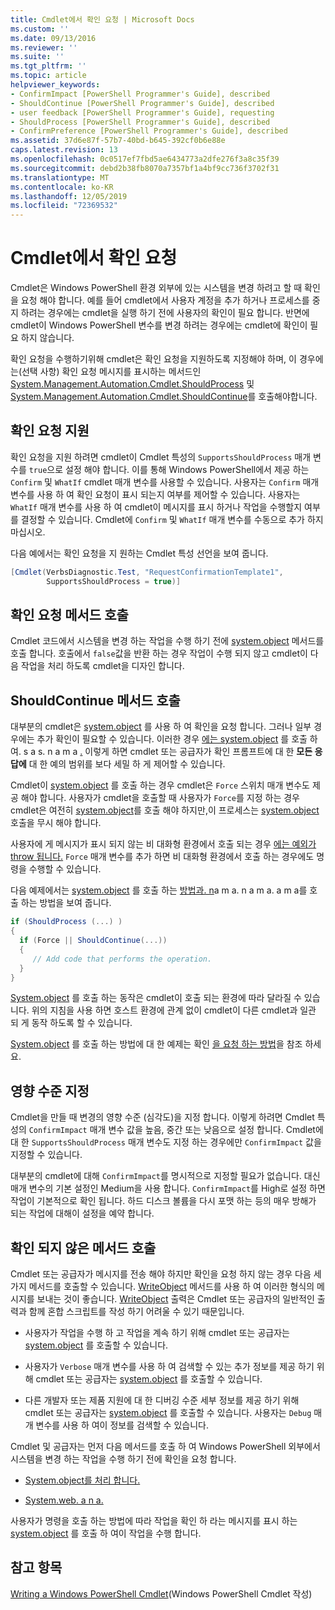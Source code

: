 ```yaml
---
title: Cmdlet에서 확인 요청 | Microsoft Docs
ms.custom: ''
ms.date: 09/13/2016
ms.reviewer: ''
ms.suite: ''
ms.tgt_pltfrm: ''
ms.topic: article
helpviewer_keywords:
- ConfirmImpact [PowerShell Programmer's Guide], described
- ShouldContinue [PowerShell Programmer's Guide], described
- user feedback [PowerShell Programmer's Guide], requesting
- ShouldProcess [PowerShell Programmer's Guide], described
- ConfirmPreference [PowerShell Programmer's Guide], described
ms.assetid: 37d6e87f-57b7-40bd-b645-392cf0b6e88e
caps.latest.revision: 13
ms.openlocfilehash: 0c0517ef7fbd5ae6434773a2dfe276f3a8c35f39
ms.sourcegitcommit: debd2b38fb8070a7357bf1a4bf9cc736f3702f31
ms.translationtype: MT
ms.contentlocale: ko-KR
ms.lasthandoff: 12/05/2019
ms.locfileid: "72369532"
---
```

# <a name="requesting-confirmation-from-cmdlets"></a>Cmdlet에서 확인 요청

Cmdlet은 Windows PowerShell 환경 외부에 있는 시스템을 변경 하려고 할 때 확인을 요청 해야 합니다. 예를 들어 cmdlet에서 사용자 계정을 추가 하거나 프로세스를 중지 하려는 경우에는 cmdlet을 실행 하기 전에 사용자의 확인이 필요 합니다. 반면에 cmdlet이 Windows PowerShell 변수를 변경 하려는 경우에는 cmdlet에 확인이 필요 하지 않습니다.

확인 요청을 수행하기위해 cmdlet은 확인 요청을 지원하도록 지정해야 하며, 이 경우에는(선택 사항) 확인 요청 메시지를 표시하는 메서드인 [System.Management.Automation.Cmdlet.ShouldProcess](/dotnet/api/System.Management.Automation.Cmdlet.ShouldProcess) 및 [System.Management.Automation.Cmdlet.ShouldContinue](/dotnet/api/System.Management.Automation.Cmdlet.ShouldContinue)를 호출해야합니다.

## <a name="supporting-confirmation-requests"></a>확인 요청 지원

확인 요청을 지원 하려면 cmdlet이 Cmdlet 특성의 `SupportsShouldProcess` 매개 변수를 `true`으로 설정 해야 합니다. 이를 통해 Windows PowerShell에서 제공 하는 `Confirm` 및 `WhatIf` cmdlet 매개 변수를 사용할 수 있습니다. 사용자는 `Confirm` 매개 변수를 사용 하 여 확인 요청이 표시 되는지 여부를 제어할 수 있습니다. 사용자는 `WhatIf` 매개 변수를 사용 하 여 cmdlet이 메시지를 표시 하거나 작업을 수행할지 여부를 결정할 수 있습니다. Cmdlet에 `Confirm` 및 `WhatIf` 매개 변수를 수동으로 추가 하지 마십시오.

다음 예에서는 확인 요청을 지 원하는 Cmdlet 특성 선언을 보여 줍니다.

```csharp
[Cmdlet(VerbsDiagnostic.Test, "RequestConfirmationTemplate1",
        SupportsShouldProcess = true)]
```

## <a name="calling-the-confirmation-request-methods"></a>확인 요청 메서드 호출

Cmdlet 코드에서 시스템을 변경 하는 작업을 수행 하기 전에 [system.object](/dotnet/api/System.Management.Automation.Cmdlet.ShouldProcess) 메서드를 호출 합니다. 호출에서 `false`값을 반환 하는 경우 작업이 수행 되지 않고 cmdlet이 다음 작업을 처리 하도록 cmdlet을 디자인 합니다.

## <a name="calling-the-shouldcontinue-method"></a>ShouldContinue 메서드 호출

대부분의 cmdlet은 [system.object](/dotnet/api/System.Management.Automation.Cmdlet.ShouldProcess) 를 사용 하 여 확인을 요청 합니다. 그러나 일부 경우에는 추가 확인이 필요할 수 있습니다. 이러한 경우 [에는 system.object](/dotnet/api/System.Management.Automation.Cmdlet.ShouldProcess) 를 호출 하 여. s a s. n a m a [.](/dotnet/api/System.Management.Automation.Cmdlet.ShouldContinue) 이렇게 하면 cmdlet 또는 공급자가 확인 프롬프트에 대 한 **모든 응답에** 대 한 예의 범위를 보다 세밀 하 게 제어할 수 있습니다.

Cmdlet이 [system.object](/dotnet/api/System.Management.Automation.Cmdlet.ShouldContinue) 를 호출 하는 경우 cmdlet은 `Force` 스위치 매개 변수도 제공 해야 합니다. 사용자가 cmdlet을 호출할 때 사용자가 `Force`를 지정 하는 경우 cmdlet은 여전히 [system.object](/dotnet/api/System.Management.Automation.Cmdlet.ShouldProcess)를 호출 해야 하지만,이 프로세스는 [system.object](/dotnet/api/System.Management.Automation.Cmdlet.ShouldContinue)호출을 무시 해야 합니다.

사용자에 게 메시지가 표시 되지 않는 비 대화형 환경에서 호출 되는 경우 [에는 예외가 throw 됩니다.](/dotnet/api/System.Management.Automation.Cmdlet.ShouldContinue) `Force` 매개 변수를 추가 하면 비 대화형 환경에서 호출 하는 경우에도 명령을 수행할 수 있습니다.

다음 예제에서는 [system.object](/dotnet/api/System.Management.Automation.Cmdlet.ShouldProcess) 를 호출 하는 [방법과. n](/dotnet/api/System.Management.Automation.Cmdlet.ShouldContinue)a m a. n a m a. a m a를 호출 하는 방법을 보여 줍니다.

```csharp
if (ShouldProcess (...) )
{
  if (Force || ShouldContinue(...))
  {
     // Add code that performs the operation.
  }
}
```

[System.object](/dotnet/api/System.Management.Automation.Cmdlet.ShouldProcess) 를 호출 하는 동작은 cmdlet이 호출 되는 환경에 따라 달라질 수 있습니다. 위의 지침을 사용 하면 호스트 환경에 관계 없이 cmdlet이 다른 cmdlet과 일관 되 게 동작 하도록 할 수 있습니다.

[System.object](/dotnet/api/System.Management.Automation.Cmdlet.ShouldProcess) 를 호출 하는 방법에 대 한 예제는 확인 [을 요청 하는 방법](./how-to-request-confirmations.md)을 참조 하세요.

## <a name="specify-the-impact-level"></a>영향 수준 지정

Cmdlet을 만들 때 변경의 영향 수준 (심각도)을 지정 합니다. 이렇게 하려면 Cmdlet 특성의 `ConfirmImpact` 매개 변수 값을 높음, 중간 또는 낮음으로 설정 합니다. Cmdlet에 대 한 `SupportsShouldProcess` 매개 변수도 지정 하는 경우에만 `ConfirmImpact` 값을 지정할 수 있습니다.

대부분의 cmdlet에 대해 `ConfirmImpact`를 명시적으로 지정할 필요가 없습니다.  대신 매개 변수의 기본 설정인 Medium을 사용 합니다. `ConfirmImpact`를 High로 설정 하면 작업이 기본적으로 확인 됩니다. 하드 디스크 볼륨을 다시 포맷 하는 등의 매우 방해가 되는 작업에 대해이 설정을 예약 합니다.

## <a name="calling-non-confirmation-methods"></a>확인 되지 않은 메서드 호출

Cmdlet 또는 공급자가 메시지를 전송 해야 하지만 확인을 요청 하지 않는 경우 다음 세 가지 메서드를 호출할 수 있습니다. [WriteObject](/dotnet/api/System.Management.Automation.Cmdlet.WriteObject) 메서드를 사용 하 여 이러한 형식의 메시지를 보내는 것이 좋습니다. [WriteObject](/dotnet/api/System.Management.Automation.Cmdlet.WriteObject) 출력은 Cmdlet 또는 공급자의 일반적인 출력과 함께 혼합 스크립트를 작성 하기 어려울 수 있기 때문입니다.

- 사용자가 작업을 수행 하 고 작업을 계속 하기 위해 cmdlet 또는 공급자는 [system.object](/dotnet/api/System.Management.Automation.Cmdlet.WriteWarning) 를 호출할 수 있습니다.

- 사용자가 `Verbose` 매개 변수를 사용 하 여 검색할 수 있는 추가 정보를 제공 하기 위해 cmdlet 또는 공급자는 [system.object](/dotnet/api/System.Management.Automation.Cmdlet.WriteVerbose) 를 호출할 수 있습니다.

- 다른 개발자 또는 제품 지원에 대 한 디버깅 수준 세부 정보를 제공 하기 위해 cmdlet 또는 공급자는 [system.object](/dotnet/api/System.Management.Automation.Cmdlet.WriteDebug) 를 호출할 수 있습니다. 사용자는 `Debug` 매개 변수를 사용 하 여이 정보를 검색할 수 있습니다.

Cmdlet 및 공급자는 먼저 다음 메서드를 호출 하 여 Windows PowerShell 외부에서 시스템을 변경 하는 작업을 수행 하기 전에 확인을 요청 합니다.

- [System.object를 처리 합니다.](/dotnet/api/System.Management.Automation.Cmdlet.ShouldProcess)

- [System.web. a n a.](/dotnet/api/System.Management.Automation.Provider.CmdletProvider.ShouldProcess)

사용자가 명령을 호출 하는 방법에 따라 작업을 확인 하 라는 메시지를 표시 하는 [system.object](/dotnet/api/System.Management.Automation.Cmdlet.ShouldProcess) 를 호출 하 여이 작업을 수행 합니다.

## <a name="see-also"></a>참고 항목

[Writing a Windows PowerShell Cmdlet](./writing-a-windows-powershell-cmdlet.md)(Windows PowerShell Cmdlet 작성)
